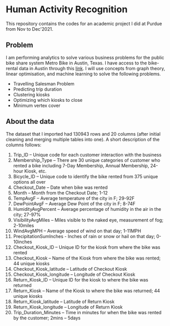 # Human Activity Recognition

This repository contains the codes for an academic project I did at Purdue from Nov to Dec'2021.

## Problem
I am performing analytics to solve various business problems for the public bike share system Metro Bike in Austin, Texas. I have access to the bike-rental data in Austin through this [link](https://data.austintexas.gov/Transportation-and-Mobility/Austin-MetroBike-Trips/tyfh-5r8s). I will use concepts from graph theory, linear optimisation, and machine learning to solve the following problems.
-	Travelling Salesman Problem
-	Predicting trip duration
-	Clustering kiosks
-	Optimizing which kiosks to close
-	Minimum vertex cover

## About the data

The dataset that I imported had 130943 rows and 20 columns (after initial cleaning and merging multiple tables into one). A short description of the columns follows:
1.	Trip_ID – Unique code for each customer interaction with the business
2.	Membership_Type – There are 30 unique categories of customer who rented a bike including 7-Day Membership, Annual Membership, 24-hour Kiosk, etc. 
3.	Bicycle_ID – Unique code to identify the bike rented from 375 unique options all over
4.	Checkout_Date – Date when bike was rented
5.	Month – Month from the Checkout Date; 1-12
6.	TempAvgF – Average temperature of the city in F; 29-92F
7.	DewPointAvgF – Average Dew Point of the city in F; 8-74F
8.	HumidityAvgPercent – Average percentage of humidity in the air in the city; 27-97%
9.	VisibilityAvgMiles – Miles visible to the naked eye, measurement of fog; 2-10miles
10.	WindAvgMPH – Average speed of wind on that day; 1-11MPH
11.	PrecipitationSumInches -  Inches of rain or snow or hail on that day; 0-10inches
12.	Checkout_Kiosk_ID – Unique ID for the kiosk from where the bike was rented
13.	Checkout_Kiosk – Name of the Kiosk from where the bike was rented; 44 unique kiosks
14.	Checkout_Kiosk_latitude – Latitude of Checkout Kiosk
15.	Checkout_Kiosk_longitude – Longitude of Checkout Kiosk
16.	Return_Kiosk_ID – Unique ID for the kiosk to where the bike was returned
17.	Return_Kiosk – Name of the Kiosk to where the bike was returned; 44 unique kiosks
18.	Return_Kiosk_latitude – Latitude of Return Kiosk
19.	Return_Kiosk_longitude – Longitude of Return Kiosk
20.	Trip_Duration_Minutes – Time in minutes for when the bike was rented by the customer; 2mins – 5days
